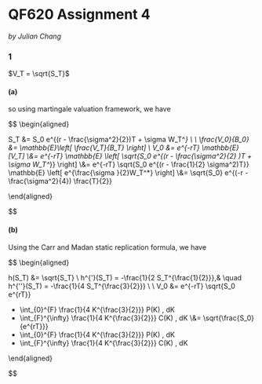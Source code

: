 # QF620 Assignment 4

*by Julian Chang*

### 1

$V_T = \sqrt{S_T}$

#### (a)

so using martingale valuation framework, we have

$$
\begin{aligned}

 S_T &= S_0 e^{(r - \frac{\sigma^2}{2})T + \sigma W_T^*}
\\
\\
\frac{V_0}{B_0}
 &= \mathbb{E}\left[
	 \frac{V_T}{B_T}
\right]
 \\
V_0 
&= e^{-rT} \mathbb{E}[V_T]
\\&= e^{-rT} \mathbb{E} \left[ \sqrt{S_0 e^{(r - \frac{\sigma^2}{2} )T + \sigma W_T^*}} \right]
\\&= e^{-rT} \sqrt{S_0 e^{(r - \frac{1}{2} \sigma^2)T}} \mathbb{E} \left[ e^{\frac{\sigma }{2}W_T^*} \right]
\\&= \sqrt{S_0} e^{(-r - \frac{\sigma^2}{4}) \frac{T}{2}}

\end{aligned}

$$

#### (b)

Using the Carr and Madan static replication formula, we have

$$
\begin{aligned}

h(S_T) &= \sqrt{S_T} 
\\
h^{'}(S_T) = -\frac{1}{2 S_T^{\frac{1}{2}}},& \quad h^{''}(S_T) = -\frac{1}{4 S_T^{\frac{3}{2}}}
\\
\\
V_0 
&= 
e^{-rT} \sqrt{S_0 e^{rT}} 
- \int_{0}^{F} \frac{1}{4 K^{\frac{3}{2}}} P(K) \, dK 
- \int_{F}^{\infty} \frac{1}{4 K^{\frac{3}{2}}} C(K) \, dK
\\&= 
\sqrt{\frac{S_0}{e^{rT}}} 
- \int_{0}^{F} \frac{1}{4 K^{\frac{3}{2}}} P(K) \, dK 
- \int_{F}^{\infty} \frac{1}{4 K^{\frac{3}{2}}} C(K) \, dK

\end{aligned}

$$
